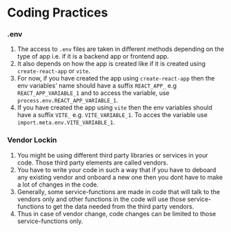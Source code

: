 # Coding Practices

### .env

1. The access to `.env` files are taken in different methods depending on the type of app i.e. if it is a backend app or frontend app.
2. It also depends on how the app is created like if it is created using `create-react-app` or `vite`.
3. For now, if you have created the app using `create-react-app` then the env variables' name should have a suffix `REACT_APP_` e.g `REACT_APP_VARIABLE_1` and to access the variable, use `process.env.REACT_APP_VARIABLE_1`.
4. If you have created the app using `vite` then the env variables should have a suffix `VITE_` e.g. `VITE_VARIABLE_1`. To acces the variable use `import.meta.env.VITE_VARIABLE_1`.

### Vendor Lockin

1. You might be using different third party libraries or services in your code. Those third party elements are called vendors.
2. You have to write your code in such a way that if you have to deboard any existing vendor and onboard a new one then you dont have to make a lot of changes in the code.
3. Generally, some service-functions are made in code that will talk to the vendors only and other functions in the code will use those service-functions to get the data needed from the third party vendors.
4. Thus in case of vendor change, code changes can be limited to those service-functions only.
